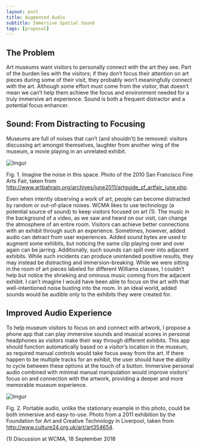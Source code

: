 ```yaml
---
layout: post
title: Augmented Audio
subtitle: Immersive Spatial Sound
tags: [proposal]
---
```


## The Problem

Art museums want visitors to personally connect with the art they see. Part of the burden lies with the visitors; if they don’t focus their attention on art pieces during some of their visit, they probably won’t meaningfully connect with the art. Although some effort must come from the visitor, that doesn’t mean we can’t help them achieve the focus and environment needed for a truly immersive art experience. Sound is both a frequent distractor and a potential focus enhancer. 

## Sound: From Distracting to Focusing

Museums are full of noises that can’t (and shouldn’t) be removed: visitors discussing art amongst themselves, laughter from another wing of the museum, a movie playing in an unrelated exhibit. 

![Imgur](https://i.imgur.com/kSuLwML.jpg)

Fig. 1. Imagine the noise in this space. Photo of the 2010 San Francisco Fine Arts Fair, taken from http://www.artbahrain.org/archives/june2011/artguide_sf_artfair_june.php.

Even when intently observing a work of art, people can become distracted by random or out-of-place noises. WCMA likes to use technology (a potential source of sound) to keep visitors focused on art (1). The music in the background of a video, as we saw and heard on our visit, can change the atmosphere of an entire room. Visitors can achieve better connections with an exhibit through such an experience. Sometimes, however, added audio can detract from user experiences. Added sound bytes are used to augment some exhibits, but noticing the same clip playing over and over again can be jarring. Additionally, such sounds can spill over into adjacent exhibits. While such incidents can produce unintended positive results, they may instead be distracting and immersion-breaking. While we were sitting in the room of art pieces labeled for different Williams classes, I couldn’t help but notice the shrieking and ominous music coming from the adjacent exhibit. I can’t imagine I would have been able to focus on the art with that well-intentioned noise busting into the room. In an ideal world, added sounds would be audible only to the exhibits they were created for.

## Improved Audio Experience

To help museum visitors to focus on and connect with artwork, I propose a phone app that can play immersive sounds and musical scores in personal headphones as visitors make their way through different exhibits. This app should function automatically based on a visitor’s location in the museum, as required manual controls would take focus away from the art. If there happen to be multiple tracks for an exhibit, the user should have the ability to cycle between these options at the touch of a button. Immersive personal audio combined with minimal manual manipulation would improve visitors’ focus on and connection with the artwork, providing a deeper and more memorable museum experience.

![Imgur](https://i.imgur.com/8hBsAHA.jpg)

Fig. 2. Portable audio, unlike the stationary example in this photo, could be both immersive and easy-to-use. Photo from a 2011 exhibition by the Foundation for Art and Creative Technology in Liverpool, taken from http://www.culture24.org.uk/art/art354654.

(1) Discussion at WCMA, 18 September 2018
